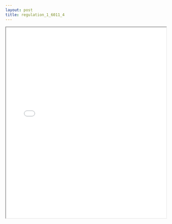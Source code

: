 ```yaml
---
layout: post
title: regulation_1_6011_4
---
```


<div class="pdf-container">
<iframe src="/ea/assets/pdfs/regulation_1_6011_4.pdf" height="600" width="100%" allowFullScreen="true"></iframe>
</div>

